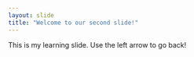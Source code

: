 ```yaml
---
layout: slide
title: "Welcome to our second slide!"
---
```

This is my learning slide.
Use the left arrow to go back!
